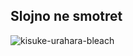 ## Slojno ne smotret

![kisuke-urahara-bleach](https://github.com/user-attachments/assets/378e5247-a97d-4285-94ba-14dd174c691f)
